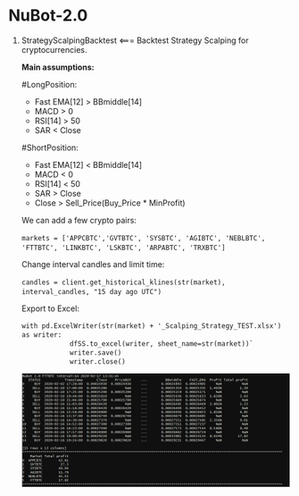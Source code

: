 # NuBot-2.0

1) StrategyScalpingBacktest <=== Backtest Strategy Scalping for cryptocurrencies.

    **Main assumptions:**
    
    #LongPosition:
    - Fast EMA[12] > BBmiddle[14]
    - MACD > 0
    - RSI[14] > 50
    - SAR < Close
    
    #ShortPosition:
    - Fast EMA[12] < BBmiddle[14]
    - MACD < 0
    - RSI[14] < 50
    - SAR > Close
    - Close > Sell_Price(Buy_Price * MinProfit)
    
    We can add a few crypto pairs:
    
    `markets = ['APPCBTC','GVTBTC', 'SYSBTC', 'AGIBTC', 'NEBLBTC', 'FTTBTC', 'LINKBTC', 'LSKBTC', 'ARPABTC', 'TRXBTC']`
    
    Change interval candles and limit time:
    
    `candles = client.get_historical_klines(str(market), interval_candles, "15 day ago UTC")`
    
    Export to Excel:
    
    ```
    with pd.ExcelWriter(str(market) + '_Scalping_Strategy_TEST.xlsx') as writer:
                dfSS.to_excel(writer, sheet_name=str(market))`
                writer.save()
                writer.close()
    ```
                
    ![ScreenShot](https://github.com/kamilbl/NuBot-2.0/blob/master/StrategyScalpingBacktest.PNG)
    
